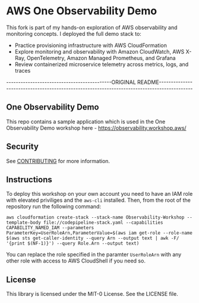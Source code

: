 
# AWS One Observability Demo

This fork is part of my hands-on exploration of AWS observability and monitoring concepts. I deployed the full demo stack to:

- Practice provisioning infrastructure with AWS CloudFormation
- Explore monitoring and observability with Amazon CloudWatch, AWS X-Ray, OpenTelemetry, Amazon Managed Prometheus, and Grafana
- Review containerized microservice telemetry across metrics, logs, and traces

--------------------------------------------ORIGINAL README--------------------------------------------------------------------------------------------
## One Observability Demo

This repo contains a sample application which is used in the One Observability Demo workshop here - https://observability.workshop.aws/

## Security

See [CONTRIBUTING](CONTRIBUTING.md#security-issue-notifications) for more information.

## Instructions

To deploy this workshop on your own account you need to have an IAM role with elevated priviliges and the `aws-cli` installed. Then, from the root
of the repository run the following command:

```
aws cloudformation create-stack --stack-name Observability-Workshop --template-body file://codepipeline-stack.yaml --capabilities CAPABILITY_NAMED_IAM --parameters ParameterKey=UserRoleArn,ParameterValue=$(aws iam get-role --role-name $(aws sts get-caller-identity --query Arn --output text | awk -F/ '{print $(NF-1)}') --query Role.Arn --output text)
```

You can replace the role specified in the paramter `UserRoleArn` with any other role with access to AWS CloudShell if you need so.

## License

This library is licensed under the MIT-0 License. See the LICENSE file.

